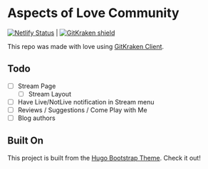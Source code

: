 # Aspects of Love Community

[![Netlify Status](https://api.netlify.com/api/v1/badges/a9dcfdc9-44d4-4f1e-82fe-8957d3d1e798/deploy-status)](https://app.netlify.com/sites/visionary-valkyrie-e35da4/deploys) | [![GitKraken shield](https://img.shields.io/badge/GitKraken-Legendary%20Git%20Tools-teal?style=plastic&logo=gitkraken)](https://www.gitkraken.com/invite/rELPRTpS)

This repo was made with love using [GitKraken Client](https://www.gitkraken.com/invite/rELPRTpS).

## Todo

- [ ] Stream Page
  - [ ] Stream Layout
- [ ] Have Live/NotLive notification in Stream menu
- [ ] Reviews / Suggestions / Come Play with Me
- [ ] Blog authors

## Built On

This project is built from the [Hugo Bootstrap Theme](https://github.com/razonyang/hugo-theme-bootstrap). Check it out!
